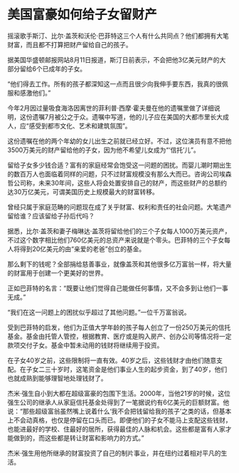 # 美国富豪如何给子女留财产

摇滚歌手斯汀、比尔·盖茨和沃伦·巴菲特这三个人有什么共同点？他们都拥有大笔财富，而且都不打算把财产留给自己的孩子。 

据美国华盛顿邮报网站8月11日报道，斯汀日前表示，不会把他3亿美元财产的大部分留给6个已成年的子女。 

“他们得去工作。所有的孩子都深知这一点而且很少向我伸手要东西，我真的很佩服和感激他们。” 

今年2月因过量吸食海洛因离世的菲利普·西摩·霍夫曼在他的遗嘱里做了详细说明，这份遗嘱7月被公之于众。遗嘱中写道，他的儿子应在美国的大都市里长大成人，应“感受到都市文化、艺术和建筑氛围”。 

这份遗嘱在他的两个年幼的女儿出生之前就已经立好。不过，这位演员有意不把他3500万美元的财产留给他的子女，因为他不希望儿女成为“‘信托’儿”。 

留给子女多少钱合适？富有的家庭经常会饱受这一问题的困扰。而婴儿潮时期出生的数百万人也面临着同样的问题，只不过财富规模没有那么大而已。咨询公司埃森哲公司称，未来30年间，这些人将会处置安排自己的财产，而这些财产的总额约达30万亿美元，可谓美国历史上规模最大的财富转移。 

曾经只属于家庭范畴的问题现在成了关乎财富、权利和责任的社会问题。大笔遗产留给谁？应该留给子孙后代吗？ 

据悉，比尔·盖茨和妻子梅琳达·盖茨将留给他们的三个子女每人1000万美元资产，不过这个数字相比他们760亿美元的总资产来说就是个零头。巴菲特的三个子女每人将得到20亿美元的由“亲爱的老爸”创立的基金。 

那么剩下的钱呢？全部捐给慈善事业，就像盖茨和其他很多亿万富翁一样，将大量的财富用于创建一个更美好的世界。 

正如巴菲特的名言：“既要让他们觉得自己能做任何事情，又不会多到让他们一事无成。” 

“我们在这一问题上的困扰似乎超过了其他问题。”一位千万富翁说。 

受到巴菲特的启发，他们为正值大学年龄的孩子每人创立了一份250万美元的信托基金。基金由托管人管控，根据教育、医疗或是购入房产、创办公司等情况将一定款项交付子女。基金中暂未动用的钱财将继续用于投资。 

在子女40岁之前，这些限制将一直有效。40岁之后，这些钱财才由他们随意支配。在子女二三十岁时，这笔资金是他们事业人生的起步资金，到了40岁，他们也就成熟到能够理智地处理钱财了。 

杰米·强生自小到大都在超级富豪的包围下生活。2000年，当他21岁的时候，这位强生公司的继承人从家庭信托基金处得到了一笔据说约有6亿美元的巨额财富。他说：“那些超级富翁虽然嘴上说着什么‘我不会把钱留给我的孩子’之类的话，但基本上不会动真格，也仅是停留在口头而已。即便他们的子女不能马上支配这些钱财，也能进最好的学校、住最好的居所，获得最佳的人脉和机会。这些都是富有人家才能做到的，而这些都是转让财富和影响力的方式。” 

杰米·强生用他所继承的财富投资了自己的制片事业，并在纽约过着相对平凡的生活。